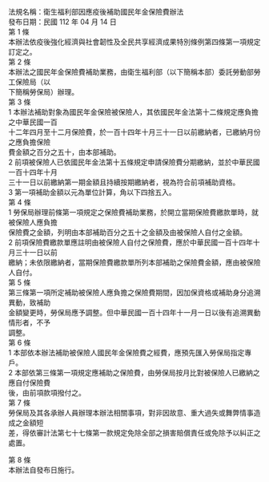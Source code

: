 法規名稱：衛生福利部因應疫後補助國民年金保險費辦法  
發布日期：民國 112 年 04 月 14 日  
第 1 條  
本辦法依疫後強化經濟與社會韌性及全民共享經濟成果特別條例第四條第一項規定訂定之。  
第 2 條  
本辦法之國民年金保險費補助業務，由衛生福利部（以下簡稱本部）委託勞動部勞工保險局（以  
下簡稱勞保局）辦理。  
第 3 條  
1 本辦法補助對象為國民年金保險被保險人，其依國民年金法第十二條規定應負擔之中華民國一百  
十二年四月至十二月保險費，於一百十四年十月三十一日以前繳納者，已繳納月份之應負擔保險  
費金額之百分之五十，由本部補助。  
2 前項被保險人已依國民年金法第十五條規定申請保險費分期繳納，並於中華民國一百十四年十月  
三十一日以前繳納第一期金額且持續按期繳納者，視為符合前項補助資格。  
3 第一項補助金額以元為單位計算，角以下四捨五入。  
第 4 條  
1 勞保局辦理前條第一項規定之保險費補助業務，於開立當期保險費繳款單時，就被保險人應負擔  
保險費之金額，列明由本部補助百分之五十之金額及由被保險人自付之金額。  
2 前項保險費繳款單應註明由被保險人自付之保險費，應於中華民國一百十四年十月三十一日以前  
繳納；未依限繳納者，當期保險費繳款單所列本部補助之保險費金額，應由被保險人自付。  
第 5 條  
第三條第一項所定補助被保險人應負擔之保險費期間，因加保資格或補助身分追溯異動，致補助  
金額變更時，勞保局應予調整。但中華民國一百十四年十一月一日以後有追溯異動情形者，不予  
調整。  
第 6 條  
1 本部依本辦法補助被保險人國民年金保險費之經費，應預先匯入勞保局指定專戶。  
2 本部依第三條第一項規定應補助之保險費，由勞保局按月比對被保險人已繳納之應自付保險費  
後，由前項款項撥付之。  
第 7 條  
勞保局及其各承辦人員辦理本辦法相關事項，對非因故意、重大過失或舞弊情事造成之金額短  
差，得依審計法第七十七條第一款規定免除全部之損害賠償責任或免除予以糾正之處置。  


第 8 條  
本辦法自發布日施行。  


